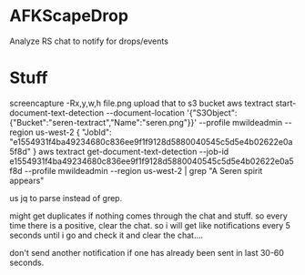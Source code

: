 # AFKScapeDrop
Analyze RS chat to notify for drops/events


# Stuff

screencapture -Rx,y,w,h file.png
upload that to s3 bucket
aws textract start-document-text-detection --document-location '{"S3Object":{"Bucket":"seren-textract","Name":"seren.png"}}' --profile mwildeadmin --region us-west-2
{
    "JobId": "e1554931f4ba49234680c836ee9f1f9128d5880040545c5d5e4b02622e0a5f8d"
}
aws textract get-document-text-detection --job-id e1554931f4ba49234680c836ee9f1f9128d5880040545c5d5e4b02622e0a5f8d --profile mwildeadmin --region us-west-2 | grep "A Seren spirit appears"

us jq to parse instead of grep.

might get duplicates if nothing comes through the chat and stuff. so every time there is a positive, clear the chat. so i will get like notifications every 5 seconds until i go and check it and clear the chat....

don't send another notification if one has already been sent in last 30-60 seconds.


